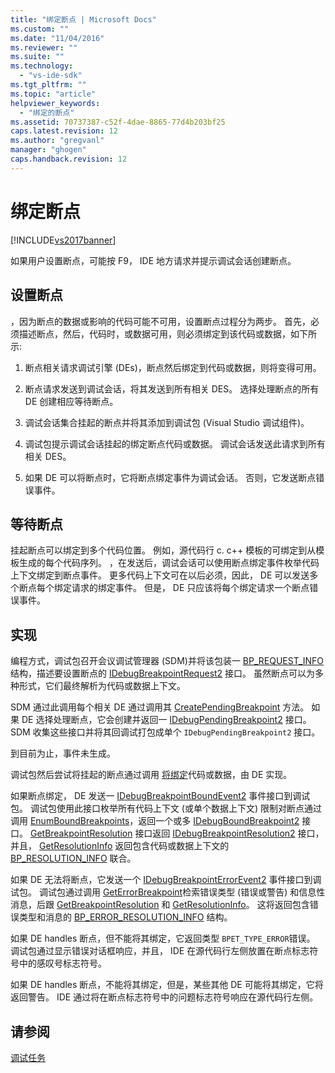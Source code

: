 ```yaml
---
title: "绑定断点 | Microsoft Docs"
ms.custom: ""
ms.date: "11/04/2016"
ms.reviewer: ""
ms.suite: ""
ms.technology: 
  - "vs-ide-sdk"
ms.tgt_pltfrm: ""
ms.topic: "article"
helpviewer_keywords: 
  - "绑定的断点"
ms.assetid: 70737387-c52f-4dae-8865-77d4b203bf25
caps.latest.revision: 12
ms.author: "gregvanl"
manager: "ghogen"
caps.handback.revision: 12
---
```

# 绑定断点
[!INCLUDE[vs2017banner](../../code-quality/includes/vs2017banner.md)]

如果用户设置断点，可能按 F9， IDE 地方请求并提示调试会话创建断点。  
  
## 设置断点  
 ，因为断点的数据或影响的代码可能不可用，设置断点过程分为两步。  首先，必须描述断点，然后，代码时，或数据可用，则必须绑定到该代码或数据，如下所示:  
  
1.  断点相关请求调试引擎 \(DEs\)，断点然后绑定到代码或数据，则将变得可用。  
  
2.  断点请求发送到调试会话，将其发送到所有相关 DES。  选择处理断点的所有 DE 创建相应等待断点。  
  
3.  调试会话集合挂起的断点并将其添加到调试包 \(Visual Studio 调试组件\)。  
  
4.  调试包提示调试会话挂起的绑定断点代码或数据。  调试会话发送此请求到所有相关 DES。  
  
5.  如果 DE 可以将断点时，它将断点绑定事件为调试会话。  否则，它发送断点错误事件。  
  
## 等待断点  
 挂起断点可以绑定到多个代码位置。  例如，源代码行 c. c\+\+ 模板的可绑定到从模板生成的每个代码序列。  ，在发送后，调试会话可以使用断点绑定事件枚举代码上下文绑定到断点事件。  更多代码上下文可在以后必须，因此， DE 可以发送多个断点每个绑定请求的绑定事件。  但是， DE 只应该将每个绑定请求一个断点错误事件。  
  
## 实现  
 编程方式，调试包召开会议调试管理器 \(SDM\)并将该包装一 [BP\_REQUEST\_INFO](../../extensibility/debugger/reference/bp-request-info.md) 结构，描述要设置断点的 [IDebugBreakpointRequest2](../../extensibility/debugger/reference/idebugbreakpointrequest2.md) 接口。  虽然断点可以为多种形式，它们最终解析为代码或数据上下文。  
  
 SDM 通过此调用每个相关 DE 通过调用其 [CreatePendingBreakpoint](../../extensibility/debugger/reference/idebugengine2-creatependingbreakpoint.md) 方法。  如果 DE 选择处理断点，它会创建并返回一 [IDebugPendingBreakpoint2](../../extensibility/debugger/reference/idebugpendingbreakpoint2.md) 接口。  SDM 收集这些接口并将其回调试打包成单个 `IDebugPendingBreakpoint2` 接口。  
  
 到目前为止，事件未生成。  
  
 调试包然后尝试将挂起的断点通过调用 [将绑定](../../extensibility/debugger/reference/idebugpendingbreakpoint2-bind.md)代码或数据，由 DE 实现。  
  
 如果断点绑定， DE 发送一 [IDebugBreakpointBoundEvent2](../../extensibility/debugger/reference/idebugbreakpointboundevent2.md) 事件接口到调试包。  调试包使用此接口枚举所有代码上下文 \(或单个数据上下文\) 限制对断点通过调用 [EnumBoundBreakpoints](../../extensibility/debugger/reference/idebugbreakpointboundevent2-enumboundbreakpoints.md)，返回一个或多 [IDebugBoundBreakpoint2](../../extensibility/debugger/reference/idebugboundbreakpoint2.md) 接口。  [GetBreakpointResolution](../../extensibility/debugger/reference/idebugboundbreakpoint2-getbreakpointresolution.md) 接口返回 [IDebugBreakpointResolution2](../../extensibility/debugger/reference/idebugbreakpointresolution2.md) 接口，并且， [GetResolutionInfo](../../extensibility/debugger/reference/idebugbreakpointresolution2-getresolutioninfo.md) 返回包含代码或数据上下文的 [BP\_RESOLUTION\_INFO](../../extensibility/debugger/reference/bp-resolution-info.md) 联合。  
  
 如果 DE 无法将断点，它发送一个 [IDebugBreakpointErrorEvent2](../../extensibility/debugger/reference/idebugbreakpointerrorevent2.md) 事件接口到调试包。  调试包通过调用 [GetErrorBreakpoint](../../extensibility/debugger/reference/idebugbreakpointerrorevent2-geterrorbreakpoint.md)检索错误类型 \(错误或警告\) 和信息性消息，后跟 [GetBreakpointResolution](../../extensibility/debugger/reference/idebugerrorbreakpoint2-getbreakpointresolution.md) 和 [GetResolutionInfo](../../extensibility/debugger/reference/idebugerrorbreakpointresolution2-getresolutioninfo.md)。  这将返回包含错误类型和消息的 [BP\_ERROR\_RESOLUTION\_INFO](../../extensibility/debugger/reference/bp-error-resolution-info.md) 结构。  
  
 如果 DE handles 断点，但不能将其绑定，它返回类型 `BPET_TYPE_ERROR`错误。  调试包通过显示错误对话框响应，并且， IDE 在源代码行左侧放置在断点标志符号中的感叹号标志符号。  
  
 如果 DE handles 断点，不能将其绑定，但是，某些其他 DE 可能将其绑定，它将返回警告。  IDE 通过将在断点标志符号中的问题标志符号响应在源代码行左侧。  
  
## 请参阅  
 [调试任务](../../extensibility/debugger/debugging-tasks.md)